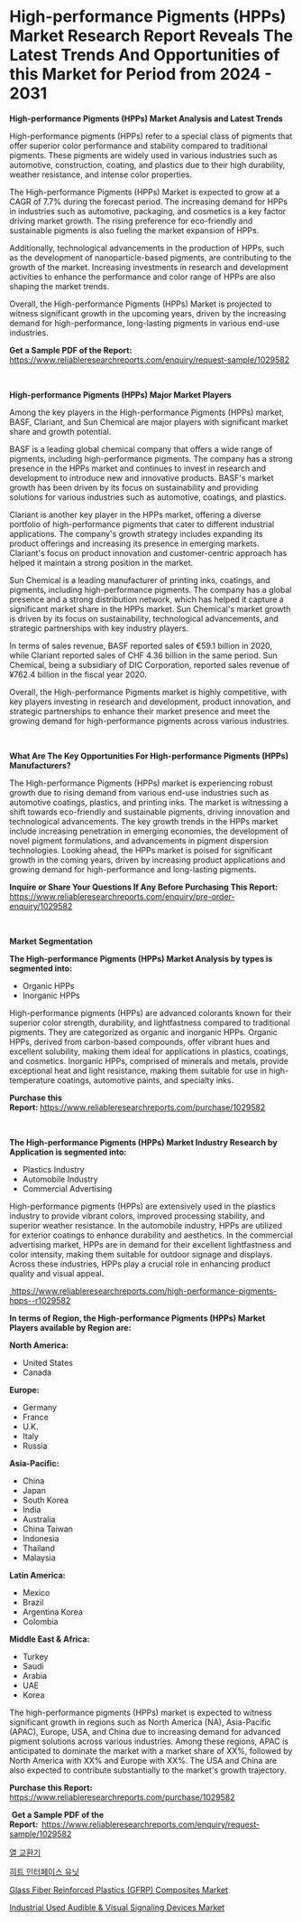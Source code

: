 <p><h1>High-performance Pigments (HPPs) Market Research Report Reveals The Latest Trends And Opportunities of this Market for Period from 2024 - 2031</h1></p><p><strong>High-performance Pigments (HPPs) Market Analysis and Latest Trends</strong></p>
<p><p>High-performance pigments (HPPs) refer to a special class of pigments that offer superior color performance and stability compared to traditional pigments. These pigments are widely used in various industries such as automotive, construction, coating, and plastics due to their high durability, weather resistance, and intense color properties. </p><p>The High-performance Pigments (HPPs) Market is expected to grow at a CAGR of 7.7% during the forecast period. The increasing demand for HPPs in industries such as automotive, packaging, and cosmetics is a key factor driving market growth. The rising preference for eco-friendly and sustainable pigments is also fueling the market expansion of HPPs.</p><p>Additionally, technological advancements in the production of HPPs, such as the development of nanoparticle-based pigments, are contributing to the growth of the market. Increasing investments in research and development activities to enhance the performance and color range of HPPs are also shaping the market trends.</p><p>Overall, the High-performance Pigments (HPPs) Market is projected to witness significant growth in the upcoming years, driven by the increasing demand for high-performance, long-lasting pigments in various end-use industries.</p></p>
<p><strong>Get a Sample PDF of the Report:&nbsp;</strong> <a href="https://www.reliableresearchreports.com/enquiry/request-sample/1029582">https://www.reliableresearchreports.com/enquiry/request-sample/1029582</a></p>
<p>&nbsp;</p>
<p><strong>High-performance Pigments (HPPs) Major Market Players</strong></p>
<p><p>Among the key players in the High-performance Pigments (HPPs) market, BASF, Clariant, and Sun Chemical are major players with significant market share and growth potential.</p><p>BASF is a leading global chemical company that offers a wide range of pigments, including high-performance pigments. The company has a strong presence in the HPPs market and continues to invest in research and development to introduce new and innovative products. BASF's market growth has been driven by its focus on sustainability and providing solutions for various industries such as automotive, coatings, and plastics.</p><p>Clariant is another key player in the HPPs market, offering a diverse portfolio of high-performance pigments that cater to different industrial applications. The company's growth strategy includes expanding its product offerings and increasing its presence in emerging markets. Clariant's focus on product innovation and customer-centric approach has helped it maintain a strong position in the market.</p><p>Sun Chemical is a leading manufacturer of printing inks, coatings, and pigments, including high-performance pigments. The company has a global presence and a strong distribution network, which has helped it capture a significant market share in the HPPs market. Sun Chemical's market growth is driven by its focus on sustainability, technological advancements, and strategic partnerships with key industry players.</p><p>In terms of sales revenue, BASF reported sales of €59.1 billion in 2020, while Clariant reported sales of CHF 4.36 billion in the same period. Sun Chemical, being a subsidiary of DIC Corporation, reported sales revenue of ¥762.4 billion in the fiscal year 2020.</p><p>Overall, the High-performance Pigments market is highly competitive, with key players investing in research and development, product innovation, and strategic partnerships to enhance their market presence and meet the growing demand for high-performance pigments across various industries.</p></p>
<p>&nbsp;</p>
<p><strong>What Are The Key Opportunities For High-performance Pigments (HPPs) Manufacturers?</strong></p>
<p><p>The High-performance Pigments (HPPs) market is experiencing robust growth due to rising demand from various end-use industries such as automotive coatings, plastics, and printing inks. The market is witnessing a shift towards eco-friendly and sustainable pigments, driving innovation and technological advancements. The key growth trends in the HPPs market include increasing penetration in emerging economies, the development of novel pigment formulations, and advancements in pigment dispersion technologies. Looking ahead, the HPPs market is poised for significant growth in the coming years, driven by increasing product applications and growing demand for high-performance and long-lasting pigments.</p></p>
<p><strong>Inquire or Share Your Questions If Any Before Purchasing This Report:</strong> <a href="https://www.reliableresearchreports.com/enquiry/pre-order-enquiry/1029582">https://www.reliableresearchreports.com/enquiry/pre-order-enquiry/1029582</a></p>
<p>&nbsp;</p>
<p><strong>Market Segmentation</strong></p>
<p><strong>The High-performance Pigments (HPPs) Market Analysis by types is segmented into:</strong></p>
<p><ul><li>Organic HPPs</li><li>Inorganic HPPs</li></ul></p>
<p><p>High-performance pigments (HPPs) are advanced colorants known for their superior color strength, durability, and lightfastness compared to traditional pigments. They are categorized as organic and inorganic HPPs. Organic HPPs, derived from carbon-based compounds, offer vibrant hues and excellent solubility, making them ideal for applications in plastics, coatings, and cosmetics. Inorganic HPPs, comprised of minerals and metals, provide exceptional heat and light resistance, making them suitable for use in high-temperature coatings, automotive paints, and specialty inks.</p></p>
<p><strong>Purchase this Report:&nbsp;</strong><a href="https://www.reliableresearchreports.com/purchase/1029582">https://www.reliableresearchreports.com/purchase/1029582</a></p>
<p>&nbsp;</p>
<p><strong>The High-performance Pigments (HPPs) Market Industry Research by Application is segmented into:</strong></p>
<p><ul><li>Plastics Industry</li><li>Automobile Industry</li><li>Commercial Advertising</li></ul></p>
<p><p>High-performance pigments (HPPs) are extensively used in the plastics industry to provide vibrant colors, improved processing stability, and superior weather resistance. In the automobile industry, HPPs are utilized for exterior coatings to enhance durability and aesthetics. In the commercial advertising market, HPPs are in demand for their excellent lightfastness and color intensity, making them suitable for outdoor signage and displays. Across these industries, HPPs play a crucial role in enhancing product quality and visual appeal.</p></p>
<p><a href="https://www.reliableresearchreports.com/high-performance-pigments-hpps--r1029582">&nbsp;https://www.reliableresearchreports.com/high-performance-pigments-hpps--r1029582</a></p>
<p><strong>In terms of Region, the High-performance Pigments (HPPs) Market Players available by Region are:</strong></p>
<p>
    <p> <strong> North America: </strong>
        <ul>
            <li>United States</li>
            <li>Canada</li>
        </ul>
        </p> 
    <p> <strong> Europe: </strong>
        <ul>
            <li>Germany</li>
            <li>France</li>
            <li>U.K.</li>
            <li>Italy</li>
            <li>Russia</li>
        </ul>
        </p> 
    <p> <strong> Asia-Pacific: </strong>
        <ul>
            <li>China</li>
            <li>Japan</li>
            <li>South Korea</li>
            <li>India</li>
            <li>Australia</li>
            <li>China Taiwan</li>
            <li>Indonesia</li>
            <li>Thailand</li>
            <li>Malaysia</li>
        </ul>
        </p> 
    <p> <strong> Latin America: </strong>
        <ul>
            <li>Mexico</li>
            <li>Brazil</li>
            <li>Argentina Korea</li>
            <li>Colombia</li>
        </ul>
        </p> 
    <p> <strong> Middle East & Africa: </strong>
        <ul>
            <li>Turkey</li>
            <li>Saudi</li>
            <li>Arabia</li>
            <li>UAE</li>
            <li>Korea</li>
        </ul>
    </p>
    </p>
<p><p>The high-performance pigments (HPPs) market is expected to witness significant growth in regions such as North America (NA), Asia-Pacific (APAC), Europe, USA, and China due to increasing demand for advanced pigment solutions across various industries. Among these regions, APAC is anticipated to dominate the market with a market share of XX%, followed by North America with XX% and Europe with XX%. The USA and China are also expected to contribute substantially to the market's growth trajectory.</p></p>
<p><strong>Purchase this Report: </strong><a href="https://www.reliableresearchreports.com/purchase/1029582">https://www.reliableresearchreports.com/purchase/1029582</a></p>
<p>&nbsp;<strong>Get a Sample PDF of the Report:&nbsp;&nbsp;</strong><a href="https://www.reliableresearchreports.com/enquiry/request-sample/1029582">https://www.reliableresearchreports.com/enquiry/request-sample/1029582</a></p>
<p><strong></strong></p>
<p><p><a href="https://github.com/royErdmtyan906778/Market-Research-Report-List-1/blob/main/513501878685.md">열 교환기</a></p><p><a href="https://github.com/valroy852/Market-Research-Report-List-1/blob/main/901252178686.md">히트 인터페이스 유닛</a></p><p><a href="https://github.com/wusalecollins540tpqoz/Market-Research-Report-List-2/blob/main/glass-fiber-reinforced-plastics-gfrp-composites-market.md">Glass Fiber Reinforced Plastics (GFRP) Composites Market</a></p><p><a href="https://github.com/kathiaseamanalvaradovlprc2h/Market-Research-Report-List-2/blob/main/industrial-used-audible-visual-signaling-devices-market.md">Industrial Used Audible & Visual Signaling Devices Market</a></p></p>